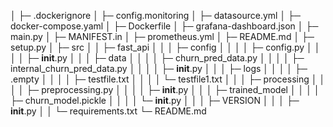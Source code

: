 │  ├─ .dockerignore
│  ├─ config.monitoring
│  ├─ datasource.yml
│  ├─ docker-compose.yaml
│  ├─ Dockerfile
│  ├─ grafana-dashboard.json
│  ├─ main.py
│  ├─ MANIFEST.in
│  ├─ prometheus.yml
│  ├─ README.md
│  ├─ setup.py
│  ├─ src
│  │  ├─ fast_api
│  │  │  ├─ config
│  │  │  │  ├─ config.py
│  │  │  │  ├─ __init__.py
│  │  │  ├─ data
│  │  │  │  ├─ churn_pred_data.py
│  │  │  │  ├─ internal_churn_pred_data.py
│  │  │  │  ├─ __init__.py
│  │  │  ├─ logs
│  │  │  │  ├─ .empty
│  │  │  │  ├─ testfile.txt
│  │  │  │  └─ testfile1.txt
│  │  │  ├─ processing
│  │  │  │  ├─ preprocessing.py
│  │  │  │  ├─ __init__.py
│  │  │  ├─ trained_model
│  │  │  │  ├─ churn_model.pickle
│  │  │  │  └─ __init__.py
│  │  │  ├─ VERSION
│  │  │  ├─ __init__.py
│  │  └─ requirements.txt
└─ README.md
